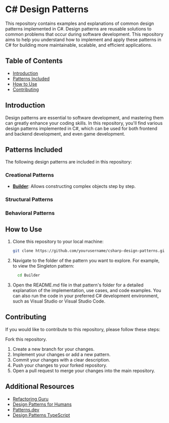 # C# Design Patterns

This repository contains examples and explanations of common design patterns implemented in C#. Design patterns are reusable solutions to common problems that occur during software development. This repository aims to help you understand how to implement and apply these patterns in C# for building more maintainable, scalable, and efficient applications.

## Table of Contents

- [Introduction](#introduction)
- [Patterns Included](#patterns-included)
- [How to Use](#how-to-use)
- [Contributing](#contributing)

## Introduction

Design patterns are essential to software development, and mastering them can greatly enhance your coding skills. In this repository, you'll find various design patterns implemented in C#, which can be used for both frontend and backend development, and even game development.

## Patterns Included

The following design patterns are included in this repository:

### Creational Patterns
- [**Builder**](./Builder/README.md): Allows constructing complex objects step by step.

### Structural Patterns

### Behavioral Patterns

## How to Use

1. Clone this repository to your local machine:
   ```bash
   git clone https://github.com/yourusername/csharp-design-patterns.git
   ```
2. Navigate to the folder of the pattern you want to explore. For example, to view the Singleton pattern:
   ```bash
     cd Builder
   ```
3. Open the README.md file in that pattern's folder for a detailed explanation of the implementation, use cases, and code examples. You can also run the code in your preferred C# development environment, such as Visual Studio or Visual Studio Code.

## Contributing
If you would like to contribute to this repository, please follow these steps:

Fork this repository.
1. Create a new branch for your changes.
2. Implement your changes or add a new pattern.
3. Commit your changes with a clear description.
4. Push your changes to your forked repository.
5. Open a pull request to merge your changes into the main repository.

## Additional Resources

* [Refactoring Guru](https://refactoring.guru/es/design-patterns/catalog)
* [Design Patterns for Humans](https://github.com/kamranahmedse/design-patterns-for-humans?tab=readme-ov-file)
* [Patterns.dev](https://www.patterns.dev/)
* [Design Patterns TypeScript](https://github.com/torokmark/design_patterns_in_typescript?tab=readme-ov-file)
